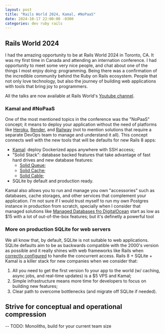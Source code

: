 ```yaml
---
layout: post
title: "Rails World 2024, Kamal, #NoPaaS"
date: 2024-10-17 22:00:00 -0300
categories: dev ruby rails
---
```


## Rails World 2024

I had the amazing opportunity to be at Rails World 2024 in Toronto, CA. It was my first time in Canada and attending an internation conference. I had opportunity to meet some very nice people, and chat about one of the things I most enjoy doing: programming.
Being there was a confirmation of the incredible community behind the Ruby on Rails ecosystem. People that not only love technology, but also the journey of building web applications with tools that bring joy to programmers.

All the talks are now available at Rails World's [Youtube channel](https://www.youtube.com/playlist?list=PLHFP2OPUpCeb182aDN5cKZTuyjn3Tdbqx).

### Kamal and #NoPaaS

One of the most mentioned topics in the conference was the "NoPaaS" concept; it means to deploy your application without the need of platforms like [Heroku](https://www.heroku.com/), [Render](https://render.com/), and [Railway](https://railway.app/) (not to mention solutions that require a separate DevOps team to manage and understand it all).
This concept connects well with the new tools that will be defaults for new Rails 8 apps:
- [Kamal](https://kamal-deploy.org/): deploy Dockerized apps anywhere with SSH access;
- "Solid Stack": database backed features that take advantage of fast hard drives and new database features:
  - [Solid Queue](https://github.com/rails/solid_queue);
  - [Solid Cache](https://github.com/rails/solid_cache);
  - [Solid Cable](https://github.com/rails/solid_cable);
- SQLite by default and production ready.

Kamal also allows you to run and manage you own "accessories" such as databases, cache storages, and other services that complement your application. 
I'm not sure if I would trust myself to run my own Postgres instance in production from scratch, specially when I consider that managed solutions like [Managed Databases fro DigitalOcean](https://www.digitalocean.com/pricing/managed-databases#postgresql) start as low as $15 with a lot of out-of-the-box features; but it's definetly a powerful tool

### More on production SQLite for web servers

We all know that, by default, SQLite is not suitable to web applications. SQLite defaults aim to be as backwards compatible with the 2000's version as possible and it really shines with web frameworks like Rails when [correctly configured](https://github.com/rails/rails/pull/49349) to handle the concurrent access. Rails 8 + SQLite + Kamal is a killer stack for new companies when we consider that:
1. All you need to get the first version fo your app to the world (w/ caching, async jobs, and real-time updates) is a $5 VPS and Kamal;
2. Simple infrastructure means more time for developers to focus on building new features;
3. Clear path to overcome bottlenecks (and migrate off SQLite if needed).

## Strive for conceptual and operational compression

-- TODO: Monoliths, build for your current team size
